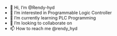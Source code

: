 - 👋 Hi, I’m @Rendy-hyd
- 👀 I’m interested in Programmable Logic Controller
- 🌱 I’m currently learning PLC Programming
- 💞️ I’m looking to collaborate on 
- 📫 How to reach me @rendy_hyd

<!---
Rendy-hdr/Rendy-hdr is a ✨ special ✨ repository because its `README.md` (this file) appears on your GitHub profile.
You can click the Preview link to take a look at your changes.
--->
